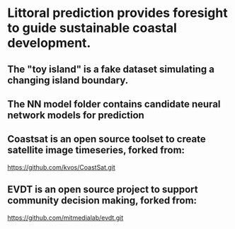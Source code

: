 # Littoral prediction provides foresight to guide sustainable coastal development.

## The "toy island" is a fake dataset simulating a changing island boundary.  

## The NN model folder contains candidate neural network models for prediction

## Coastsat is an open source toolset to create satellite image timeseries, forked from: 
https://github.com/kvos/CoastSat.git


## EVDT is an open source project to support community decision making, forked from: 
https://github.com/mitmedialab/evdt.git

